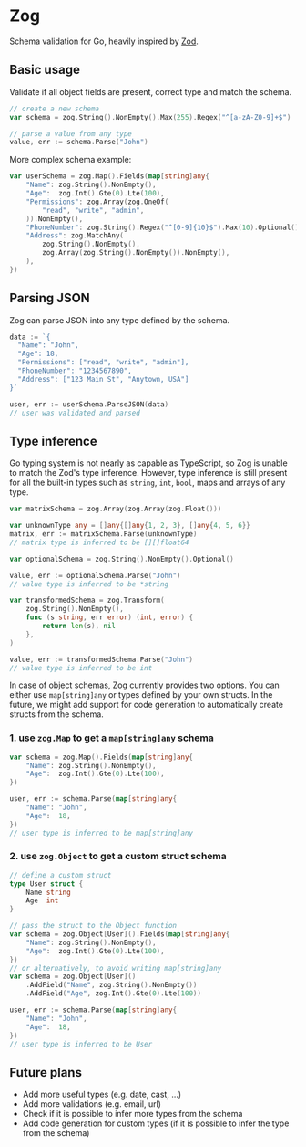 # Zog

Schema validation for Go, heavily inspired by [Zod](https://github.com/colinhacks/zod).

## Basic usage

Validate if all object fields are present, correct type and match the schema.

```go
// create a new schema
var schema = zog.String().NonEmpty().Max(255).Regex("^[a-zA-Z0-9]+$")

// parse a value from any type
value, err := schema.Parse("John")
```

More complex schema example:

```go
var userSchema = zog.Map().Fields(map[string]any{
	"Name": zog.String().NonEmpty(),
	"Age":  zog.Int().Gte(0).Lte(100),
	"Permissions": zog.Array(zog.OneOf(
		"read", "write", "admin",
	)).NonEmpty(),
	"PhoneNumber": zog.String().Regex("^[0-9]{10}$").Max(10).Optional(),
	"Address": zog.MatchAny(
		zog.String().NonEmpty(),
		zog.Array(zog.String().NonEmpty()).NonEmpty(),
	),
})
```

## Parsing JSON

Zog can parse JSON into any type defined by the schema.

```go
data := `{
  "Name": "John",
  "Age": 18,
  "Permissions": ["read", "write", "admin"],
  "PhoneNumber": "1234567890",
  "Address": ["123 Main St", "Anytown, USA"]
}`

user, err := userSchema.ParseJSON(data)
// user was validated and parsed
```

## Type inference

Go typing system is not nearly as capable as TypeScript, so Zog is unable to match the Zod's type inference. However, type inference is still present for all the built-in types such as `string`, `int`, `bool`, maps and arrays of any type.

```go
var matrixSchema = zog.Array(zog.Array(zog.Float()))

var unknownType any = []any{[]any{1, 2, 3}, []any{4, 5, 6}}
matrix, err := matrixSchema.Parse(unknownType)
// matrix type is inferred to be [][]float64

var optionalSchema = zog.String().NonEmpty().Optional()

value, err := optionalSchema.Parse("John")
// value type is inferred to be *string

var transformedSchema = zog.Transform(
	zog.String().NonEmpty(),
	func (s string, err error) (int, error) {
		return len(s), nil
	},
)

value, err := transformedSchema.Parse("John")
// value type is inferred to be int
```

In case of object schemas, Zog currently provides two options. You can either use `map[string]any` or types defined by your own structs. In the future, we might add support for code generation to automatically create structs from the schema.

### 1. use `zog.Map` to get a `map[string]any` schema

```go
var schema = zog.Map().Fields(map[string]any{
	"Name": zog.String().NonEmpty(),
	"Age":  zog.Int().Gte(0).Lte(100),
})

user, err := schema.Parse(map[string]any{
	"Name": "John",
	"Age":  18,
})
// user type is inferred to be map[string]any
```

### 2. use `zog.Object` to get a custom struct schema

```go
// define a custom struct
type User struct {
	Name string
	Age  int
}

// pass the struct to the Object function
var schema = zog.Object[User]().Fields(map[string]any{
	"Name": zog.String().NonEmpty(),
	"Age":  zog.Int().Gte(0).Lte(100),
})
// or alternatively, to avoid writing map[string]any
var schema = zog.Object[User]()
	.AddField("Name", zog.String().NonEmpty())
	.AddField("Age", zog.Int().Gte(0).Lte(100))

user, err := schema.Parse(map[string]any{
	"Name": "John",
	"Age":  18,
})
// user type is inferred to be User
```

## Future plans

- Add more useful types (e.g. date, cast, ...)
- Add more validations (e.g. email, url)
- Check if it is possible to infer more types from the schema
- Add code generation for custom types (if it is possible to infer the type from the schema)
